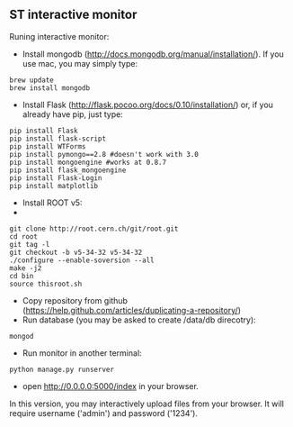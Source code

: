 ST interactive monitor
-------------------

Runing interactive monitor:
- Install mongodb (http://docs.mongodb.org/manual/installation/). If you use mac, you may simply type:
```
brew update
brew install mongodb
```
- Install Flask (http://flask.pocoo.org/docs/0.10/installation/) or, if you already have pip, just type:
```
pip install Flask
pip install flask-script
pip install WTForms
pip install pymongo==2.8 #doesn't work with 3.0
pip install mongoengine #works at 0.8.7
pip install flask_mongoengine
pip install Flask-Login
pip install matplotlib
```
- Install ROOT v5:
- 
```
git clone http://root.cern.ch/git/root.git
cd root
git tag -l
git checkout -b v5-34-32 v5-34-32
./configure --enable-soversion --all
make -j2
cd bin
source thisroot.sh
```
- Copy repository from github (https://help.github.com/articles/duplicating-a-repository/)
- Run database (you may be asked to create /data/db direcotry):
```
mongod
```
- Run monitor in another terminal:
```
python manage.py runserver
```
- open http://0.0.0.0:5000/index in your browser.

In this version, you may interactively upload files from your browser. It will require username ('admin') and password ('1234').
